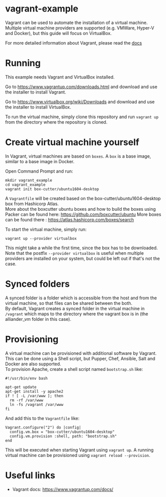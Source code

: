 # vagrant-example
Vagrant can be used to automate the installation of a virtual machine. Multiple virtual machine providers are supported (e.g. VMWare, Hyper-V and Docker), but this guide will focus on VirtualBox.  

For more detailed information about Vagrant, please read the [docs](https://www.vagrantup.com/docs/)

# Running
This example needs Vagrant and VirtualBox installed.  

Go to https://www.vagrantup.com/downloads.html and download and use the installer to install Vagrant.  

Go to https://www.virtualbox.org/wiki/Downloads and download and use the installer to install VirtualBox.

To run the virtual machine, simply clone this repository and run `vagrant up` from the directory where the repository is cloned.

# Create virtual machine yourself
In Vagrant, virtual machines are based on `boxes`. A `box` is a base image, similar to a base image in Docker.  
  
Open Command Prompt and run:
```console
mkdir vagrant_example
cd vagrant_example
vagrant init box-cutter/ubuntu1604-desktop
```

A `Vagrantfile` will be created based on the box-cutter/ubuntu1604-desktop box from Hashicorp Atlas.  
More about the boxcutter ubuntu boxes and how to build the boxes using Packer can be found here: https://github.com/boxcutter/ubuntu
More boxes can be found there : https://atlas.hashicorp.com/boxes/search

To start the virtual machine, simply run:
```
vagrant up --provider virtualbox
```

This might take a while the first time, since the box has to be downloaded. Note that the postfix `--provider virtualbox` is useful when multiple providers are installed on your system, but could be left out if that's not the case.  

# Synced folders
A synced folder is a folder which is accessible from the host and from the virtual machine, so that files can be shared between the both.  
By default, Vagrant creates a synced folder in the virtual machine in `/vagrant` which maps to the directory where the vagrant box is in (the alliander_vm folder in this case).

# Provisioning
A virtual machine can be provisioned with additional software by Vagrant. This can be done using a Shell script, but Pupper, Chef, Ansible, Salt and Docker are also supported.  
To provision Apache, create a shell script named `bootstrap.sh` like:
```
#!/usr/bin/env bash

apt-get update
apt-get install -y apache2
if ! [ -L /var/www ]; then
  rm -rf /var/www
  ln -fs /vagrant /var/www
fi
```

And add this to the `Vagrantfile` like:
```
Vagrant.configure("2") do |config|
  config.vm.box = "box-cutter/ubuntu1604-desktop"
  config.vm.provision :shell, path: "bootstrap.sh"
end
```

This will be executed when starting Vagrant using `vagrant up`. A running virtual machine can be provisioned using `vagrant reload --provision`.

# Useful links
- Vagrant docs: https://www.vagrantup.com/docs/
